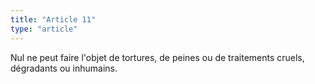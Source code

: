 ```yaml
---
title: "Article 11"
type: "article"
---
```




Nul ne peut faire l'objet de tortures, de peines ou de traitements cruels, dégradants ou inhumains.
